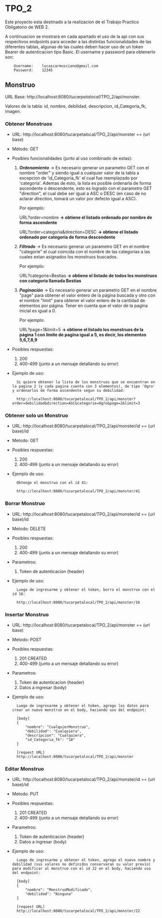 # TPO_2

Este proyecto esta destinado a la realizacion de el Trabajo Practico Obligatorio de WEB 2.

A continuacion se mostrará en cada apartado el uso de la api con sus respectivos endpoints para acceder a las distintas funcionalidades de las diferentes tablas, algunas de las cuales deben hacer uso de un token Bearer de autenticacion tipo Basic.
 El username y password para obtenerlo son:

        Username:    lucascarmusciano@gmail.com
        Password:    12345

## Monstruo 

URL Base: http://localhost:8080/*tucarpetalocal*/TPO_2/api/monster.

Valores de la tabla: id, nombre, debilidad, descripcion, id_Categoria_fk, imagen.

### Obtener Monstruos

* URL: http://localhost:8080/tucarpetalocal/TPO_2/api/monster  ==  (url base)
* Método: GET
* Posibles funcionalidades (junto al uso combinado de estas): 
    1. ***Ordenamiento*** -> Es necesario generar un parametro GET con el nombre "order" y siendo igual a cualquier valor de la tabla a excepcion de 'id_Categoria_fk' el cual fue reemplazado por 'categoria'. Ademas de esto, la lista es posible ordenarla de forma ascendente o descendente, esto es logrado con el parametro GET "direction", el cual debe ser igual a ASC o DESC (en caso de no aclarar *direction*, tomará un valor por defecto igual a ASC).

        Por ejemplo:

        URL?order=nombre  **->  obtiene el listado ordenado por nombre de forma ascendente**

        URL?order=categoria&direction=DESC  **->  obtiene el listado ordenado por categoria de forma descendente**

    2. ***Filtrado*** -> Es necesario generar un parametro GET en el nombre "categorie" el cual coincida con el nombre de las categorias a las cuales estan asignados los monstruos buscados.

        Por ejemplo:

        URL?categorie=Bestias  **->  obtiene el listado de todos los monstruos con categoria llamada Bestias**
            
    3. ***Paginación*** -> Es necesario generar un parametro GET en el nombre "page" para obtener el valor entero de la página buscada y otro con el nombre "limit" para obtener el valor entero de la cantidad de elementos por página. Tener en cuenta que el valor de la pagina inicial es igual a 0.

        Por ejemplo:
            
        URL?page=1&limit=5  **->  obtiene el listado los monstruos de la página 1 con limite de pagina igual a 5, es decir, los elementos 5,6,7,8,9**

* Posibles respuestas: 
    1. 200 
    2. 400-499 (junto a un mensaje detallando su error)
* Ejemplo de uso:

        Si quiero obtener la lista de los monstruos que se encuentran en la pagina 2 (y cada pagina cuenta con 3 elementos), de tipo 'Ogro' y ordenarlos de forma ascendente segun su debilidad:

        http://localhost:8080/tucarpetalocal/TPO_2/api/monster?order=debilidad&direction=ASC&categorie=Ogro&page=2&limit=3
        

### Obtener solo un Monstruo

* URL: http://localhost:8080/tucarpetalocal/TPO_2/api/monster/id  ==  (url base)/id
* Metodo: GET
* Posibles respuestas: 
    1. 200 
    2. 400-499 (junto a un mensaje detallando su error)
* Ejemplo de uso:

        Obtengo el monstruo con el id 41:

        http://localhost:8080/tucarpetalocal/TPO_2/api/monster/41

### Borrar Monstruo

* URL: http://localhost:8080/tucarpetalocal/TPO_2/api/monster/id  ==  (url base)/id
* Metodo: DELETE
* Posibles respuestas: 
    1. 200 
    2. 400-499 (junto a un mensaje detallando su error)
* Parametros:
    1. Token de autenticacion (header)
* Ejemplo de uso:

        Luego de ingresarme y obtener el token, borro el monstruo con el id 16:

        http://localhost:8080/tucarpetalocal/TPO_2/api/monster/16

### Insertar Monstruo

* URL: http://localhost:8080/tucarpetalocal/TPO_2/api/monster  ==  (url base)
* Metodo: POST
* Posibles respuestas: 
    1. 201 CREATED 
    2. 400-499 (junto a un mensaje detallando su error)
* Parametros:
    1. Token de autenticacion (header)
    2. Datos a ingresar (body)
* Ejemplo de uso:

        Luego de ingresarme y obtener el token, agrego los datos para crear un nuevo monstruo en el body, haciendo uso del endpoint:

        [body]
        {
            "nombre": "CualquierMonstruo",
            "debilidad": "Cualquiera",
            "descripcion": "Cualquiera",
            "id_Categoria_fk": "18"
        }

        [request URL]
        http://localhost:8080/tucarpetalocal/TPO_2/api/monster

### Editar Monstruo

* URL: http://localhost:8080/tucarpetalocal/TPO_2/api/monster/id  ==  (url base)/id
* Metodo: PUT
* Posibles respuestas: 
    1. 201 CREATED 
    2. 400-499 (junto a un mensaje detallando su error)
* Parametros:
    1. Token de autenticacion (header)
    2. Datos a ingresar (body)
* Ejemplo de uso:

        Luego de ingresarme y obtener el token, agrego el nuevo nombre y debilidad (sus valores no definidos conservaran su valor previo) para modificar al monstruo con el id 22 en el body, haciendo uso del endpoint:

        [body]
        {
            "nombre": "MonstruoModificado",
            "debilidad": "Ninguna"
        }

        [request URL]
        http://localhost:8080/tucarpetalocal/TPO_2/api/monster/22


